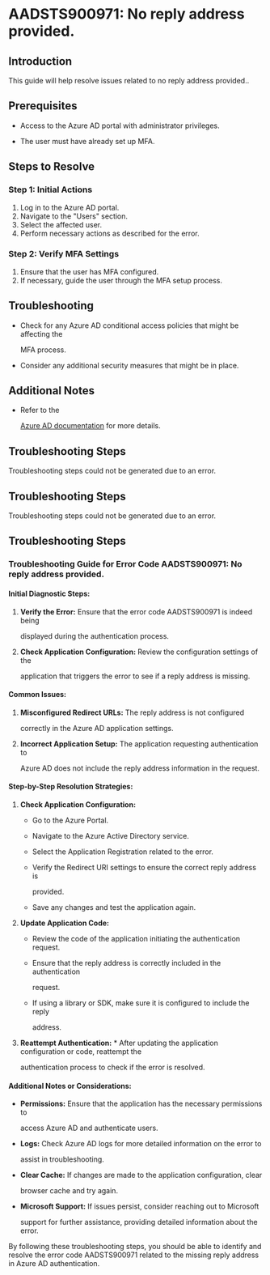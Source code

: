 
# AADSTS900971: No reply address provided.


## Introduction

This guide will help resolve issues related to no reply address provided..


## Prerequisites


* Access to the Azure AD portal with administrator privileges.

* The user must have already set up MFA.


## Steps to Resolve


### Step 1: Initial Actions

1. Log in to the Azure AD portal.
2. Navigate to the "Users" section.
3. Select the affected user.
4. Perform necessary actions as described for the error.


### Step 2: Verify MFA Settings

1. Ensure that the user has MFA configured.
2. If necessary, guide the user through the MFA setup process.


## Troubleshooting


* Check for any Azure AD conditional access policies that might be affecting the

  MFA process.

* Consider any additional security measures that might be in place.


## Additional Notes


* Refer to the

  [Azure AD 
documentation](https://learn.microsoft.com/en-us/azure/active-directory/)
  for more details.


## Troubleshooting Steps

Troubleshooting steps could not be generated due to an error.


## Troubleshooting Steps

Troubleshooting steps could not be generated due to an error.


## Troubleshooting Steps


### Troubleshooting Guide for Error Code AADSTS900971: No reply address provided.


#### Initial Diagnostic Steps:

1. **Verify the Error:** Ensure that the error code AADSTS900971 is indeed being

   displayed during the authentication process.
2. **Check Application Configuration:** Review the configuration settings of the

   application that triggers the error to see if a reply address is missing.


#### Common Issues:

1. **Misconfigured Redirect URLs:** The reply address is not configured

   correctly in the Azure AD application settings.
2. **Incorrect Application Setup:** The application requesting authentication to

   Azure AD does not include the reply address information in the request.


#### Step-by-Step Resolution Strategies:

1. **Check Application Configuration:** 

   * Go to the Azure Portal.

   * Navigate to the Azure Active Directory service.

   * Select the Application Registration related to the error.

   * Verify the Redirect URI settings to ensure the correct reply address is

     provided.
   * Save any changes and test the application again.

2. **Update Application Code:** 

   * Review the code of the application initiating the authentication request.

   * Ensure that the reply address is correctly included in the authentication

     request.
   * If using a library or SDK, make sure it is configured to include the reply

     address.

3. **Reattempt Authentication:**    * After updating the application 
configuration or code, reattempt the

     authentication process to check if the error is resolved.


#### Additional Notes or Considerations:


* **Permissions:** Ensure that the application has the necessary permissions to

  access Azure AD and authenticate users.

* **Logs:** Check Azure AD logs for more detailed information on the error to

  assist in troubleshooting.

* **Clear Cache:** If changes are made to the application configuration, clear

  browser cache and try again.

* **Microsoft Support:** If issues persist, consider reaching out to Microsoft

  support for further assistance, providing detailed information about the
  error.

By following these troubleshooting steps, you should be able to identify and
resolve the error code AADSTS900971 related to the missing reply address in
Azure AD authentication.